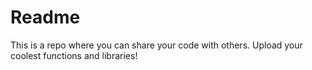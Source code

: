 # Readme

This is a repo where you can share your code with others. Upload your coolest functions and libraries!
